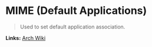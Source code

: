 # MIME (Default Applications)

> Used to set default application association.

**Links:** [Arch Wiki][aw]

[aw]: https://wiki.archlinux.org/title/Default_applications
